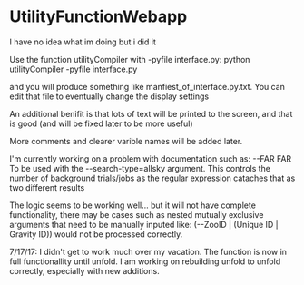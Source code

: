 # UtilityFunctionWebapp
I have no idea what im doing but i did it

Use the function utilityCompiler with -pyfile interface.py:
python utilityCompiler -pyfile interface.py

and you will produce something like manfiest_of_interface.py.txt.
You can edit that file to eventually change the display settings

An additional benifit is that lots of text will be printed to the screen, and that is good (and will be fixed later to be more useful)

More comments and clearer varible names will be added later.

I'm currently working on a problem with documentation such as:
--FAR FAR             To be used with the --search-type=allsky argument.
                        This controls the number of background trials/jobs
as the regular expression cataches that as two different results

The logic seems to be working well... but it will not have complete functionality, there may be cases such as nested mutually exclusive arguments that need to be manually inputed like: (--ZooID | (Unique ID | Gravity ID)) would not be processed correctly. 

7/17/17: I didn't get to work much over my vacation. The function is now in full functionallity until unfold. I am working on rebuilding unfold to unfold correctly, especially with new additions.
